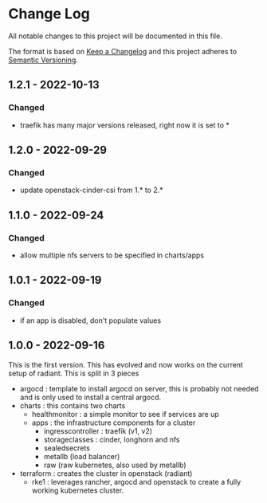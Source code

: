 # Change Log

All notable changes to this project will be documented in this file.

The format is based on [Keep a Changelog](http://keepachangelog.com/) and this project adheres to [Semantic Versioning](http://semver.org/).


## 1.2.1 - 2022-10-13

### Changed
- traefik has many major versions released, right now it is set to *

## 1.2.0 - 2022-09-29

### Changed
- update openstack-cinder-csi from 1.* to 2.*

## 1.1.0 - 2022-09-24

### Changed
- allow multiple nfs servers to be specified in charts/apps

## 1.0.1 - 2022-09-19

### Changed
- if an app is disabled, don't populate values

## 1.0.0 - 2022-09-16

This is the first version. This has evolved and now works on the current
setup of radiant. This is split in 3 pieces

- argocd : template to install argocd on server, this is probably not needed and is only used to install a central argocd.
- charts : this contains two charts
  - healthmonitor : a simple monitor to see if services are up
  - apps : the infrastructure components for a cluster
    - ingresscontroller : traefik (v1, v2) 
    - storageclasses : cinder, longhorn and nfs
    - sealedsecrets
    - metallb (load balancer)
    - raw (raw kubernetes, also used by metallb)
- terraform : creates the cluster in openstack (radiant)
  - rke1 : leverages rancher, argocd and openstack to create a fully working kubernetes cluster.
